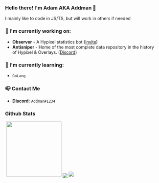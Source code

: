 ### Hello there! I'm Adam AKA Addman 👋

I mainly like to code in JS/TS, but will work in others if needed

### 🔭 I'm currently working on:
- **Observer** - A Hypixel statistics bot ([Invite](https://discord.com/api/oauth2/authorize?client_id=813718772908163082&permissions=379968&scope=bot%20applications.commands))
- **Antisniper** - Home of the most complete data repository in the history of Hypixel & Overlays. ([Discord](https://discord.gg/antisniper))


### 🌱 I'm currently learning:
* `GoLang`

### 📪 Contact Me
- **Discord:** `Addman#1234`

### Github Stats
<img src="https://komarev.com/ghpvc/?username=AddmanMinecraft&color=64DFDF" alt="">
<img height="180em" src="https://github-readme-stats.vercel.app/api?username=AddmanMinecraft&count_private=true&show_icons=true&theme=radical" />
<img align="center" src="https://github-readme-stats.vercel.app/api/top-langs/?username=AddmanMinecraft&show_icons=true&theme=radical" />

<img src="[https://api.status.gg/discord/351132215700357131?theme%5Bbackground%5D%5Bprimary%5D=874e5b&theme%5Bbackground%5D%5Bsecondary%5D=4b283b](https://api.status.gg/discord/351132215700357131?format=svg&width=480&theme%5Bbackground%5D%5Bprimary%5D=874e5b&theme%5Bbackground%5D%5Bsecondary%5D=4b283b)"/>

